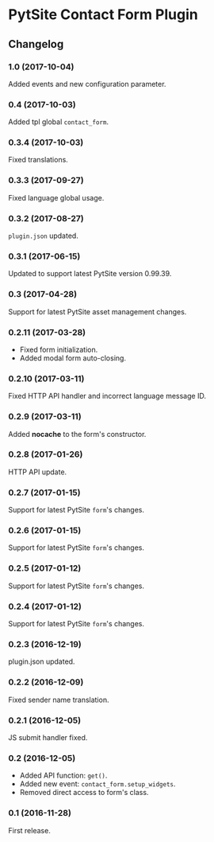 # PytSite Contact Form Plugin


## Changelog


### 1.0 (2017-10-04)
Added events and new configuration parameter.


### 0.4 (2017-10-03)
Added tpl global `contact_form`.


### 0.3.4 (2017-10-03)
Fixed translations.


### 0.3.3 (2017-09-27)
Fixed language global usage.


### 0.3.2 (2017-08-27)
`plugin.json` updated.


### 0.3.1 (2017-06-15)
Updated to support latest PytSite version 0.99.39.


### 0.3 (2017-04-28)
Support for latest PytSite asset management changes.


### 0.2.11 (2017-03-28)
- Fixed form initialization.
- Added modal form auto-closing.


### 0.2.10 (2017-03-11)
Fixed HTTP API handler and incorrect language message ID.


### 0.2.9 (2017-03-11)
Added **nocache** to the form's constructor.


### 0.2.8 (2017-01-26)
HTTP API update.


### 0.2.7 (2017-01-15)
Support for latest PytSite `form`'s changes.


### 0.2.6 (2017-01-15)
Support for latest PytSite `form`'s changes.


### 0.2.5 (2017-01-12)
Support for latest PytSite `form`'s changes.


### 0.2.4 (2017-01-12)
Support for latest PytSite `form`'s changes.


### 0.2.3 (2016-12-19)
plugin.json updated.


### 0.2.2 (2016-12-09)
Fixed sender name translation. 


### 0.2.1 (2016-12-05)
JS submit handler fixed.


### 0.2 (2016-12-05)
- Added API function: `get()`.
- Added new event: `contact_form.setup_widgets`.
- Removed direct access to form's class.


### 0.1 (2016-11-28)
First release.
